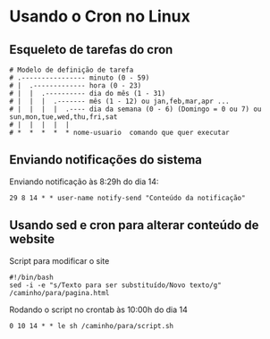 # Usando o Cron no Linux

## Esqueleto de tarefas do cron

```shell
# Modelo de definição de tarefa
# .---------------- minuto (0 - 59)
# |  .------------- hora (0 - 23)
# |  |  .---------- dia do mês (1 - 31)
# |  |  |  .------- mês (1 - 12) ou jan,feb,mar,apr ...
# |  |  |  |  .---- dia da semana (0 - 6) (Domingo = 0 ou 7) ou sun,mon,tue,wed,thu,fri,sat
# |  |  |  |  |
# *  *  *  *  * nome-usuario  comando que quer executar
```

## Enviando notificações do sistema

Enviando notificação às 8:29h do dia 14:

`29 8 14 * * user-name notify-send "Conteúdo da notificação"`

## Usando sed e cron para alterar conteúdo de website

Script para modificar o site

```shell
#!/bin/bash
sed -i -e "s/Texto para ser substituído/Novo texto/g" /caminho/para/pagina.html
```

Rodando o script no crontab às 10:00h do dia 14

```shell
0 10 14 * * le sh /caminho/para/script.sh
```
